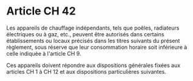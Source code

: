 # Article CH 42

Les appareils de chauffage indépendants, tels que poêles, radiateurs électriques ou à gaz, etc., peuvent être autorisés dans certains établissements ou locaux précisés dans les titres suivants du présent règlement, sous réserve que leur consommation horaire soit inférieure à celle indiquée à l'article CH 9.

Ces appareils doivent répondre aux dispositions générales fixées aux articles CH 1 à CH 12 et aux dispositions particulières suivantes.
